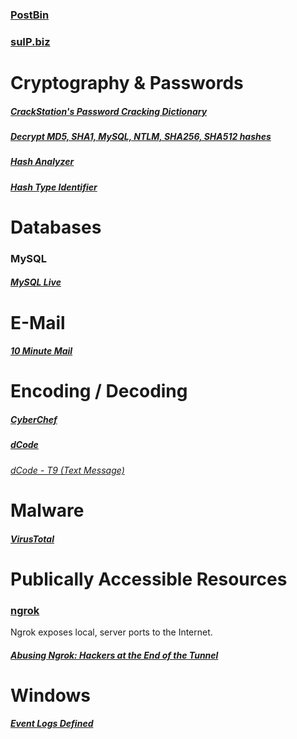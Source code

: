 ### [PostBin](https://postb.in/)

### [suIP.biz](https://suip.biz/)

# Cryptography & Passwords
##### [CrackStation's Password Cracking Dictionary](https://crackstation.net/crackstation-wordlist-password-cracking-dictionary.htm)

##### [Decrypt MD5, SHA1, MySQL, NTLM, SHA256, SHA512 hashes](https://hashes.com/en/decrypt/hash)

##### [Hash Analyzer](https://www.tunnelsup.com/hash-analyzer/)

##### [Hash Type Identifier](https://hashes.com/en/tools/hash_identifier)

# Databases
### MySQL
##### [MySQL Live](https://www.mysqltutorial.org/tryit/)

# E-Mail
##### [10 Minute Mail](https://10minutemail.com/)

# Encoding / Decoding
##### [CyberChef](https://cyberchef.org/)

##### [dCode](https://www.dcode.fr/en)
###### [dCode - T9 (Text Message)](https://www.dcode.fr/t9-cipher)

# Malware
##### [VirusTotal](https://www.virustotal.com/gui/home/upload)

# Publically Accessible Resources
### [ngrok](https://ngrok.com)
Ngrok exposes local, server ports to the Internet.
##### [Abusing Ngrok: Hackers at the End of the Tunnel](https://www.huntress.com/blog/abusing-ngrok-hackers-at-the-end-of-the-tunnel)

# Windows
##### [Event Logs Defined](https://www.myeventlog.com/)